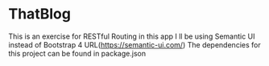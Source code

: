 # ThatBlog
This is an exercise for RESTful Routing
in this app  I ll be using Semantic UI instead of Bootstrap 4
 URL(https://semantic-ui.com/)
The dependencies for this project can be found in package.json
